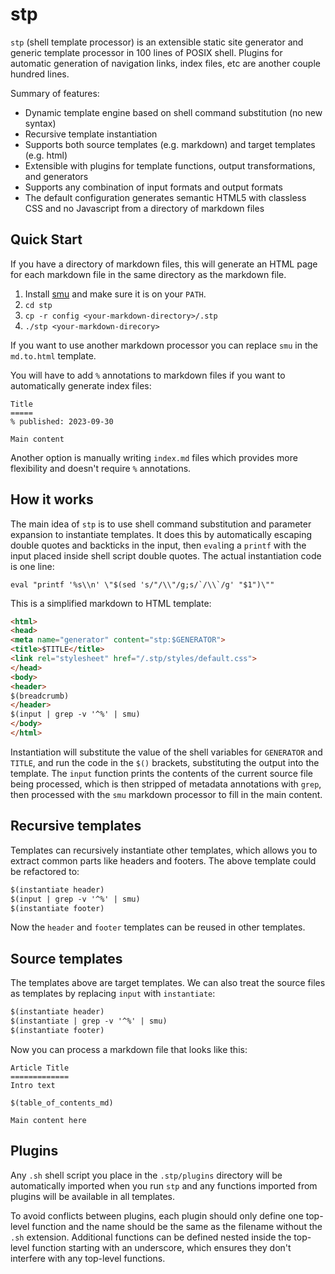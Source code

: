 stp
===

`stp` (shell template processor) is an extensible static site generator and generic template processor in 100 lines of POSIX shell. Plugins for automatic generation of navigation links, index files, etc are another couple hundred lines.

Summary of features:
* Dynamic template engine based on shell command substitution (no new syntax)
* Recursive template instantiation
* Supports both source templates (e.g. markdown) and target templates (e.g. html)
* Extensible with plugins for template functions, output transformations, and generators
* Supports any combination of input formats and output formats
* The default configuration generates semantic HTML5 with classless CSS and no Javascript from a directory of markdown files


Quick Start
-----------
If you have a directory of markdown files, this will generate an HTML page for each markdown file in the same directory as the markdown file.

1. Install [smu](https://github.com/karlb/smu) and make sure it is on your `PATH`.
2. `cd stp`
3. `cp -r config <your-markdown-directory>/.stp`
4. `./stp <your-markdown-direcory>`

If you want to use another markdown processor you can replace `smu` in the `md.to.html` template.

You will have to add `%` annotations to markdown files if you want to automatically generate index files:

```
Title
=====
% published: 2023-09-30

Main content
```

Another option is manually writing `index.md` files which provides more flexibility and doesn't require `%` annotations.


How it works
------------
The main idea of `stp` is to use shell command substitution and parameter expansion to instantiate templates. It does this by automatically escaping double quotes and backticks in the input, then `eval`ing a `printf` with the input placed inside shell script double quotes. The actual instantiation code is one line:

```shell
eval "printf '%s\\n' \"$(sed 's/"/\\"/g;s/`/\\`/g' "$1")\""
```

This is a simplified markdown to HTML template:

```html
<html>
<head>
<meta name="generator" content="stp:$GENERATOR">
<title>$TITLE</title>
<link rel="stylesheet" href="/.stp/styles/default.css">
</head>
<body>
<header>
$(breadcrumb)
</header>
$(input | grep -v '^%' | smu)
</body>
</html>
```

Instantiation will substitute the value of the shell variables for `GENERATOR` and `TITLE`, and run the code in the `$()` brackets, substituting the output into the template. The `input` function prints the contents of the current source file being processed, which is then stripped of metadata annotations with `grep`, then processed with the `smu` markdown processor to fill in the main content.


Recursive templates
-------------------
Templates can recursively instantiate other templates, which allows you to extract common parts like headers and footers. The above template could be refactored to:

```html
$(instantiate header)
$(input | grep -v '^%' | smu)
$(instantiate footer)
```

Now the `header` and `footer` templates can be reused in other templates.


Source templates
----------------
The templates above are target templates. We can also treat the source files as templates by replacing `input` with `instantiate`:

```html
$(instantiate header)
$(instantiate | grep -v '^%' | smu)
$(instantiate footer)
```

Now you can process a markdown file that looks like this:

```
Article Title
=============
Intro text

$(table_of_contents_md)

Main content here
```


Plugins
-------
Any `.sh` shell script you place in the `.stp/plugins` directory will be automatically imported when you run `stp` and any functions imported from plugins will be available in all templates.

To avoid conflicts between plugins, each plugin should only define one top-level function and the name should be the same as the filename without the `.sh` extension. Additional functions can be defined nested inside the top-level function starting with an underscore, which ensures they don't interfere with any top-level functions.
